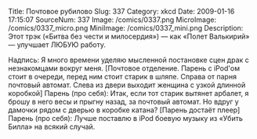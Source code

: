 Title: Почтовое рубилово 
Slug: 337 
Category: xkcd 
Date: 2009-01-16 17:15:07 
SourceNum: 337 
Image: /comics/0337.png 
MicroImage: /comics/0337_micro.png 
MiniImage: /comics/0337_mini.png 
Description: Этот трэк («Битва без чести и милосердия») — как «Полет Валькирий» — улучшает ЛЮБУЮ работу. 

Надпись: Я много времени уделяю мысленной постановке сцен драк с незнакомцами вокруг меня.
[Почтовое отделение. Парень с iPod'ом стоит в очереди, перед ним стоит старик в шляпе. Справа от парня почтовый автомат. Слева из двери выходит женщина с узкой длинной коробкой]
Парень (про себя): Итак, если тот старик вытянет арбалет, я брошу в него весы и прыгну назад, за почтовый автомат. Но вдруг у дамочки рядом с дверью в коробке катана?
[Парень достаёт плеер]
Парень (про себя): Лучше поставлю в iPod боевую музыку из «Убить Билла» на всякий случай.